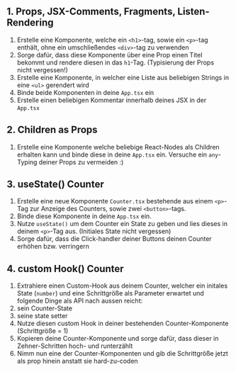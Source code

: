 ## 1. Props, JSX-Comments, Fragments, Listen-Rendering
1. Erstelle eine Komponente, welche ein `<h1>`-tag, sowie ein `<p>`-tag enthält, ohne ein umschließendes `<div>`-tag zu verwenden
2. Sorge dafür, dass diese Komponente über eine Prop einen Titel bekommt und rendere diesen in das `h1`-Tag. (Typisierung der Props nicht vergessen!)
3. Erstelle eine Komponente, in welcher eine Liste aus beliebigen Strings in eine `<ul>` gerendert wird
4. Binde beide Komponenten in deine `App.tsx` ein
5. Erstelle einen beliebigen Kommentar innerhalb deines JSX in der `App.tsx`

## 2. Children as Props
1. Erstelle eine Komponente welche beliebige React-Nodes als Children erhalten kann und binde diese in deine `App.tsx` ein. Versuche ein `any`-Typing deiner Props zu vermeiden :)

## 3. useState() Counter
1. Erstelle eine neue Komponente `Counter.tsx` bestehende aus einem `<p>`-Tag zur Anzeige des Counters, sowie zwei `<button>`-tags.
2. Binde diese Komponente in deine `App.tsx` ein.
3. Nutze `useState()` um dem Counter ein State zu geben und lies dieses in deinem `<p>`-Tag aus. (Initiales State nicht vergessen)
4. Sorge dafür, dass die Click-handler deiner Buttons deinen Counter erhöhen bzw. verringern

## 4. custom Hook() Counter
1. Extrahiere einen Custom-Hook aus deinem Counter, welcher ein initales State (`number`) und eine Schrittgröße als Parameter erwartet und folgende Dinge als API nach aussen reicht:
  1. sein Counter-State
  2. seine state setter
2. Nutze diesen custom Hook in deiner bestehenden Counter-Komponente (Schrittgröße = 1)
3. Kopieren deine Counter-Komponente und sorge dafür, dass dieser in Zehner-Schritten hoch- und runterzählt
4. Nimm nun eine der Counter-Komponenten und gib die Schrittgröße jetzt als prop hinein anstatt sie hard-zu-coden